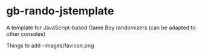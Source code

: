 # gb-rando-jstemplate
A template for JavaScript-based Game Boy randomizers (can be adapted to other consoles)

Things to add
-images/favicon.png